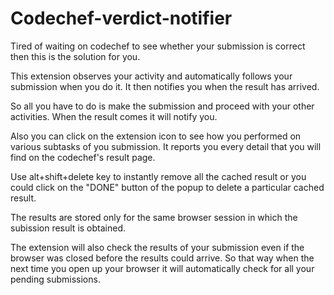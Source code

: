 # Codechef-verdict-notifier
Tired of waiting on codechef to see whether your submission is correct then this is the solution for you.

This extension observes your activity and automatically follows your submission when you do it. It then notifies you when the result has arrived.

So all you have to do is make the submission and proceed with your other activities. When the result comes it will notify you.

Also you can click on the extension icon to see how you performed on various subtasks of you submission. It reports you every detail that you will find on the codechef's result page.

Use alt+shift+delete key to instantly remove all the cached result or you could click on the "DONE" button of the popup to delete a particular cached result.

The results are stored only for the same browser session in which the subission result is obtained.

The extension will also check the results of your submission even if the browser was closed before the results could arrive. So that way when the next time you open up your browser it will automatically check for all your pending submissions.
